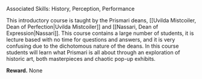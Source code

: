 Associated Skills: History, Perception, Performance

This introductory course is taught by the Prismari deans, [[Uvilda Mistcoiler, Dean of Perfection|Uvilda Mistcoiler]] and [[Nassari, Dean of Expression|Nassari]]. This course contains a large number of students, it is lecture based with no time for questions and answers, and it is very confusing due to the dichotomous nature of the deans. In this course students will learn what Prismari is all about through an exploration of historic art, both masterpieces and chaotic pop-up exhibits.

**Reward.** None